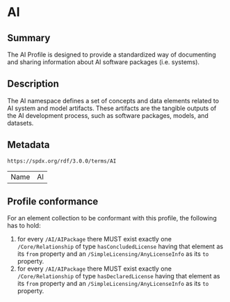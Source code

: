 <!-- Automatically generated by spec-parser v2.3.0 on 2024-07-16T15:00:52.540788+00:00 -->
<!-- SPDX-License-Identifier: Community-Spec-1.0 -->

# AI

## Summary

The AI Profile is designed to provide a standardized way of documenting and
sharing information about AI software packages (i.e. systems).


## Description

The AI namespace defines a set of concepts and data elements related to AI
system and model artifacts. These artifacts are the tangible outputs of the AI
development process, such as software packages, models, and datasets.


## Metadata

`https://spdx.org/rdf/3.0.0/terms/AI`


| | |
|---|---|
| Name | AI |




## Profile conformance

For an element collection to be conformant with this profile,
the following has to hold:

1. for every `/AI/AIPackage` there MUST exist exactly one `/Core/Relationship`
   of type `hasConcludedLicense` having that element as its `from` property
   and an `/SimpleLicensing/AnyLicenseInfo` as its `to` property.
2. for every `/AI/AIPackage` there MUST exist exactly one `/Core/Relationship`
   of type `hasDeclaredLicense` having that element as its `from` property
   and an `/SimpleLicensing/AnyLicenseInfo` as its `to` property.


